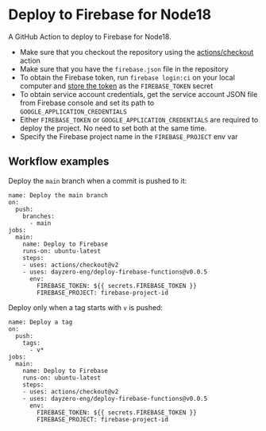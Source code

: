 # Deploy to Firebase for Node18

A GitHub Action to deploy to Firebase for Node18.

- Make sure that you checkout the repository using the [actions/checkout](https://github.com/actions/checkout) action
- Make sure that you have the `firebase.json` file in the repository
- To obtain the Firebase token, run `firebase login:ci` on your local computer and [store the token](https://docs.github.com/en/actions/reference/encrypted-secrets#creating-encrypted-secrets-for-a-repository) as the `FIREBASE_TOKEN` secret
- To obtain service account credentials, get the service account JSON file from Firebase console and set its path to `GOOGLE_APPLICATION_CREDENTIALS`
- Either `FIREBASE_TOKEN` or `GOOGLE_APPLICATION_CREDENTIALS` are required to deploy the project. No need to set both at the same time.
- Specify the Firebase project name in the `FIREBASE_PROJECT` env var

## Workflow examples

Deploy the `main` branch when a commit is pushed to it:

```
name: Deploy the main branch
on:
  push:
    branches:
      - main
jobs:
  main:
    name: Deploy to Firebase
    runs-on: ubuntu-latest
    steps:
    - uses: actions/checkout@v2
    - uses: dayzero-eng/deploy-firebase-functions@v0.0.5
      env:
        FIREBASE_TOKEN: ${{ secrets.FIREBASE_TOKEN }}
        FIREBASE_PROJECT: firebase-project-id
```

Deploy only when a tag starts with `v` is pushed:

```
name: Deploy a tag
on:
  push:
    tags:
      - v*
jobs:
  main:
    name: Deploy to Firebase
    runs-on: ubuntu-latest
    steps:
    - uses: actions/checkout@v2
    - uses: dayzero-eng/deploy-firebase-functions@v0.0.5
      env:
        FIREBASE_TOKEN: ${{ secrets.FIREBASE_TOKEN }}
        FIREBASE_PROJECT: firebase-project-id
```
